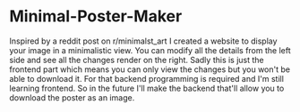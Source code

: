 # Minimal-Poster-Maker
Inspired by a reddit post on r/minimalst_art I created a website to display your image in a minimalistic view. You can modify all the details from the left side and see all the changes render on the right. Sadly this is just the frontend part which means you can only view the changes but you won't be able to download it. For that backend programming is required and I'm still learning frontend. So in the future I'll make the backend that'll allow you to download the poster as an image.
